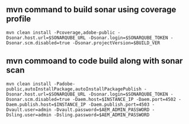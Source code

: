 ## mvn command to build sonar using coverage profile
```
mvn clean install -Pcoverage,adobe-public -Dsonar.host.url=$SONARQUBE_URL -Dsonar.login=$SONARQUBE_TOKEN -Dsonar.scm.disabled=true -Dsonar.projectVersion=$BUILD_VER
```
## mvn commoand to code build along with sonar scan
```
mvn clean install -Padobe-public,autoInstallPackage,autoInstallPackagePublish -Dsonar.host.url=$SONARQUBE_URL -Dsonar.login=$SONARQUBE_TOKEN -Dsonar.scm.disabled=true -Daem.host=$INSTANCE_IP -Daem.port=4502 -Daem.publish.host=$INSTANCE_IP -Daem.publish.port=4503 -Dvault.user=admin -Dvault.password=$AEM_ADMIN_PASSWORD -Dsling.user=admin -Dsling.password=$AEM_ADMIN_PASSWORD
```

